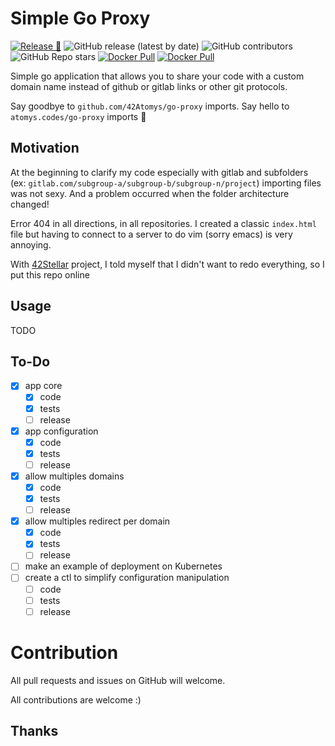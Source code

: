 # Simple Go Proxy

[![Release 🎉](https://github.com/42Atomys/go-proxy/actions/workflows/release.yaml/badge.svg)](https://github.com/42Atomys/go-proxy/actions/workflows/release.yaml)
![GitHub release (latest by date)](https://img.shields.io/github/v/release/42atomys/go-proxy?label=last%20release)
![GitHub contributors](https://img.shields.io/github/contributors/42Atomys/go-proxy?color=blueviolet)
![GitHub Repo stars](https://img.shields.io/github/stars/42atomys/go-proxy?color=blueviolet)
[![Docker Pull](https://img.shields.io/docker/pulls/atomys/go-proxy)](https://hub.docker.com/r/atomys/go-proxy)
[![Docker Pull](https://img.shields.io/docker/image-size/atomys/go-proxy)](https://hub.docker.com/r/atomys/go-proxy)

Simple go application that allows you to share your code with a custom domain name instead of github or gitlab links or other git protocols.

Say goodbye to `github.com/42Atomys/go-proxy` imports. Say hello to `atomys.codes/go-proxy` imports 🎉

## Motivation

At the beginning to clarify my code especially with gitlab and subfolders (ex: `gitlab.com/subgroup-a/subgroup-b/subgroup-n/project`) importing files was not sexy. And a problem occurred when the folder architecture changed!

Error 404 in all directions, in all repositories. I created a classic `index.html` file but having to connect to a server to do vim (sorry emacs) is very annoying.

With [42Stellar](https://github.com/42Stellar) project, I told myself that I didn't want to redo everything, so I put this repo online

## Usage

TODO

## To-Do

- [x] app core
  - [x] code
  - [x] tests
  - [ ] release
- [x] app configuration
  - [x] code
  - [x] tests
  - [ ] release
- [x] allow multiples domains
  - [x] code
  - [x] tests
  - [ ] release
- [x] allow multiples redirect per domain
  - [x] code
  - [x] tests
  - [ ] release
- [ ] make an example of deployment on Kubernetes
- [ ] create a ctl to simplify configuration manipulation
  - [ ] code
  - [ ] tests
  - [ ] release

# Contribution

All pull requests and issues on GitHub will welcome.

All contributions are welcome :)

## Thanks
